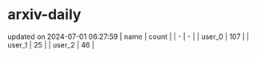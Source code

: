 # arxiv-daily
updated on 2024-07-01 06:27:59
| name | count |
| - | - |
| user_0 | 107 |
| user_1 | 25 |
| user_2 | 46 |
